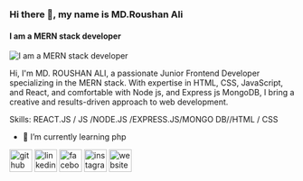 ### Hi there 👋, my name is MD.Roushan Ali
#### I am a MERN stack developer
![I am a MERN stack developer](https://media4.giphy.com/media/qgQUggAC3Pfv687qPC/giphy.gif)

Hi, I'm MD. ROUSHAN ALI, a passionate Junior Frontend Developer specializing in the MERN stack. With expertise in HTML, CSS, JavaScript, and React, and comfortable with Node js, and Express js MongoDB, I bring a creative and results-driven approach to web development.

Skills:  REACT.JS / JS /NODE.JS /EXPRESS.JS/MONGO DB//HTML / CSS

- 🌱 I’m currently learning php 


[<img src='https://cdn.jsdelivr.net/npm/simple-icons@3.0.1/icons/github.svg' alt='github' height='40'>](https://github.com/roushanali064)  [<img src='https://cdn.jsdelivr.net/npm/simple-icons@3.0.1/icons/linkedin.svg' alt='linkedin' height='40'>](https://www.linkedin.com/in/md-roushan-ali/)  [<img src='https://cdn.jsdelivr.net/npm/simple-icons@3.0.1/icons/facebook.svg' alt='facebook' height='40'>](https://www.facebook.com/roushanali.r)  [<img src='https://cdn.jsdelivr.net/npm/simple-icons@3.0.1/icons/instagram.svg' alt='instagram' height='40'>](https://www.instagram.com/roushanrhaman/)  [<img src='https://cdn.jsdelivr.net/npm/simple-icons@3.0.1/icons/icloud.svg' alt='website' height='40'>](https://md-roushan-ali.netlify.app/)  

